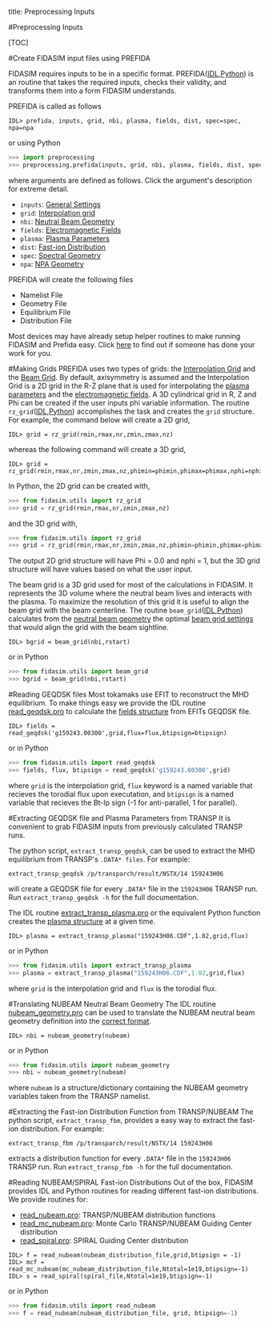 title: Preprocessing Inputs

#Preprocessing Inputs

[TOC]

#Create FIDASIM input files using PREFIDA

FIDASIM requires inputs to be in a specific format.
PREFIDA([IDL](|url|/sourcefile/prefida.pro.html),[Python](|url|/sourcefile/preprocessing.py.html#prefida)) is an routine that takes the required inputs, checks their validity, and transforms them into a form FIDASIM understands.

PREFIDA is called as follows
```idl
IDL> prefida, inputs, grid, nbi, plasma, fields, dist, spec=spec, npa=npa
```
or using Python
```python
>>> import preprocessing
>>> preprocessing.prefida(inputs, grid, nbi, plasma, fields, dist, spec=spec, npa=npa)
```
where arguments are defined as follows. Click the argument's description for extreme detail.

* `inputs`: [General Settings](../03_technical/01_prefida_inputs.html#general-settings)
* `grid`: [Interpolation grid](../03_technical/01_prefida_inputs.html#interpolation-grid-structure)
* `nbi`: [Neutral Beam Geometry](../03_technical/01_prefida_inputs.html#neutral-beam-geometry-structure)
* `fields`: [Electromagnetic Fields](../03_technical/01_prefida_inputs.html#fields-structure)
* `plasma`: [Plasma Parameters](../03_technical/01_prefida_inputs.html#plasma-structure)
* `dist`: [Fast-ion Distribution](../03_technical/01_prefida_inputs.html#distribution-structure)
* `spec`: [Spectral Geometry](../03_technical/01_prefida_inputs.html#spectral-geometry-structure)
* `npa`: [NPA Geometry](../03_technical/01_prefida_inputs.html#npa-geometry-structure)

PREFIDA will create the following files

* Namelist File
* Geometry File
* Equilibrium File
* Distribution File

Most devices may have already setup helper routines to make running FIDASIM and Prefida easy. 
Click [here](./05_devices.html) to find out if someone has done your work for you.

#Making Grids
PREFIDA uses two types of grids: the [Interpolation Grid](../03_technical/01_prefida_inputs.html#interpolation-grid-structure) and the [Beam Grid](../03_technical/01_prefida_inputs.html#beam-grid-settings). 
By default, axisymmetry is assumed and the Interpolation Grid is a 2D grid in the R-Z plane that is used for interpolating the [plasma parameters](../03_technical/01_prefida_inputs.html#plasma-structure) and the [electromagnetic fields](../03_technical/01_prefida_inputs.html#fields-structure).
A 3D cylindrical grid in R, Z and Phi can be created if the user inputs phi variable information. 
The routine `rz_grid`([IDL](|url|/sourcefile/rz_grid.pro.html),[Python](|url|/sourcefile/utils.py.html#rz_grid)) accomplishes the task and creates the `grid` structure. For example, the command below will create a 2D grid,
```idl
IDL> grid = rz_grid(rmin,rmax,nr,zmin,zmax,nz)
```
whereas the following command will create a 3D grid,
```idl
IDL> grid = rz_grid(rmin,rmax,nr,zmin,zmax,nz,phimin=phimin,phimax=phimax,nphi=nphi)
```
In Python, the 2D grid can be created with,
```python
>>> from fidasim.utils import rz_grid
>>> grid = rz_grid(rmin,rmax,nr,zmin,zmax,nz)
```
and the 3D grid with,
```python
>>> from fidasim.utils import rz_grid
>>> grid = rz_grid(rmin,rmax,nr,zmin,zmax,nz,phimin=phimin,phimax=phimax,nphi=nphi)
```
The output 2D grid structure will have Phi = 0.0 and nphi = 1, but the 3D grid structure will have values based on what the user input.

The beam grid is a 3D grid used for most of the calculations in FIDASIM. It represents the 3D volume where the neutral beam lives and interacts with the plasma. 
To maximize the resolution of this grid it is useful to align the beam grid with the beam centerline.
The routine `beam_grid`([IDL](|url|/sourcefile/beam_grid.pro.html),[Python](|url|/sourcefile/utils.py.html#beam_grid)) calculates from the [neutral beam geometry](../03_technical/01_prefida_inputs.html#neutral-beam-geometry-structure) the optimal [beam grid settings](../03_technical/01_prefida_inputs.html#beam-grid-settings) that would align the grid with the beam sightline.

```idl
IDL> bgrid = beam_grid(nbi,rstart)
```
or in Python
```python
>>> from fidasim.utils import beam_grid
>>> bgrid = beam_grid(nbi,rstart)
```

#Reading GEQDSK files
Most tokamaks use EFIT to reconstruct the MHD equilibrium.
To make things easy we provide the IDL routine [read_geqdsk.pro](|url|/sourcefile/read_geqdsk.pro.html) to calculate the [fields structure](../03_technical/01_prefida_inputs.html#fields-structure) from EFITs GEQDSK file.

```
IDL> fields = read_geqdsk('g159243.00300',grid,flux=flux,btipsign=btipsign)
```
or in Python
```python
>>> from fidasim.utils import read_geqdsk
>>> fields, flux, btipsign = read_geqdsk('g159243.00300',grid)
```
where `grid` is the interpolation grid, `flux` keyword is a named variable that recieves the torodial flux upon executation, and `btipsign` is a named variable that recieves the Bt-Ip sign (-1 for anti-parallel, 1 for parallel).

#Extracting GEQDSK file and Plasma Parameters from TRANSP
It is convenient to grab FIDASIM inputs from previously calculated TRANSP runs. 


The python script, `extract_transp_geqdsk`, can be used to extract the MHD equilibrium from TRANSP's `.DATA* files`.
For example:
```
extract_transp_geqdsk /p/transparch/result/NSTX/14 159243H06 
```
will create a GEQDSK file for every `.DATA*` file in the `159243H06` TRANSP run.
Run `extract_transp_geqdsk -h` for the full documentation.


The IDL routine [extract_transp_plasma.pro](|url|/sourcefile/extract_transp_plasma.pro.html) or the equivalent Python function creates the [plasma structure](../03_technical/01_prefida_inputs.html#plasma-structure) at a given time. 

```
IDL> plasma = extract_transp_plasma("159243H06.CDF",1.02,grid,flux)
```
or in Python
```python
>>> from fidasim.utils import extract_transp_plasma
>>> plasma = extract_transp_plasma("159243H06.CDF",1.02,grid,flux)
```
where `grid` is the interpolation grid and `flux` is the torodial flux.

#Translating NUBEAM Neutral Beam Geometry
The IDL routine [nubeam_geometry.pro](|url|/sourcefile/nubeam_geometry.pro.html) can be used to translate the NUBEAM neutral beam geometry definition into the [correct format](../03_technical/01_prefida_inputs.html#neutral-beam-geometry-structure).
```
IDL> nbi = nubeam_geometry(nubeam)
```
or in Python
```python
>>> from fidasim.utils import nubeam_geometry
>>> nbi = nubeam_geometry(nubeam)
```
where `nubeam` is a structure/dictionary containing the NUBEAM geometry variables taken from the TRANSP namelist.

#Extracting the Fast-ion Distribution Function from TRANSP/NUBEAM
The python script, `extract_transp_fbm`, provides a easy way to extract the fast-ion distribution. For example: 
```
extract_transp_fbm /p/transparch/result/NSTX/14 159243H06
```
extracts a distribution function for every `.DATA*` file in the `159243H06` TRANSP run.
Run `extract_transp_fbm -h` for the full documentation.

#Reading NUBEAM/SPIRAL Fast-ion Distributions
Out of the box, FIDASIM provides IDL and Python routines for reading different fast-ion distributions.
We provide routines for:

* [read_nubeam.pro](|url|/sourcefile/read_nubeam.pro.html): TRANSP/NUBEAM distribution functions
* [read_mc_nubeam.pro](|url|/sourcefile/read_mc_nubeam.pro.html): Monte Carlo TRANSP/NUBEAM Guiding Center distribution
* [read_spiral.pro](|url|/sourcefile/read_spiral.pro.html): SPIRAL Guiding Center distribution

```
IDL> f = read_nubeam(nubeam_distribution_file,grid,btipsign = -1) 
IDL> mcf = read_mc_nubeam(mc_nubeam_distribution_file,Ntotal=1e19,btipsign=-1)
IDL> s = read_spiral(spiral_file,Ntotal=1e19,btipsign=-1)
```
or in Python
```python
>>> from fidasim.utils import read_nubeam
>>> f = read_nubeam(nubeam_distribution_file, grid, btipsign=-1)
```
